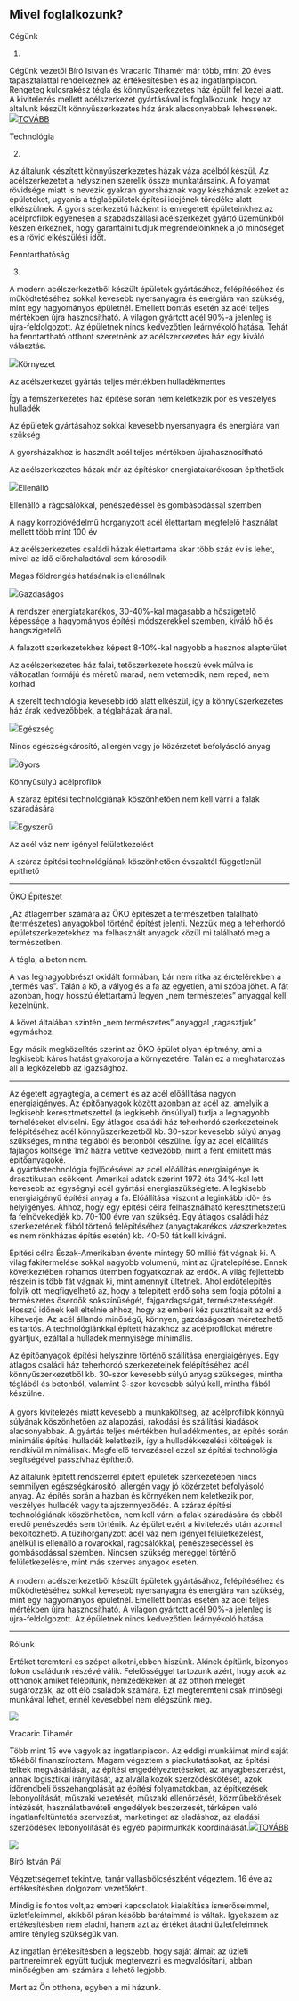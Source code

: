 ## Mivel foglalkozunk?

Cégünk

01.

Cégünk vezetői Bíró István és Vracaric Tihamér már több, mint 20 éves tapasztalattal rendelkeznek az értékesítésben és az ingatlanpiacon. Rengeteg kulcsrakész tégla és könnyűszerkezetes ház épült fel kezei alatt. A kivitelezés mellett acélszerkezet gyártásával is foglalkozunk, hogy az általunk készült könnyűszerkezetes ház árak alacsonyabbak lehessenek.  
[![](http://y2oelements.com/makeup/images/icon-plus-brown.png)TOVÁBB](http://y2oelements.com/#)

Technológia

02.

Az általunk készített könnyűszerkezetes házak váza acélból készül. Az acélszerkezetet a helyszínen szerelik össze munkatársaink. A folyamat rövidsége miatt is nevezik gyakran gyorsháznak vagy készháznak ezeket az épületeket, ugyanis a téglaépületek építési idejének töredéke alatt elkészülnek. A gyors szerkezetű házként is emlegetett épületeinkhez az acélprofilok egyenesen a szabadszállási acélszerkezet gyártó üzemünkből készen érkeznek, hogy garantálni tudjuk megrendelőinknek a jó minőséget és a rövid elkészülési időt.

Fenntarthatóság

03.

A modern acélszerkezetből készült épületek gyártásához, felépítéséhez és működtetéséhez sokkal kevesebb nyersanyagra és energiára van szükség, mint egy hagyományos épületnél. Emellett bontás esetén az acél teljes mértékben újra hasznosítható. A világon gyártott acél 90%-a jelenleg is újra-feldolgozott. Az épületnek nincs kedvezőtlen leárnyékoló hatása. Tehát ha fenntartható otthont szeretnénk az acélszerkezetes ház egy kiváló választás.

![](http://y2oelements.com/makeup/images/icon-tree.png)Környezet

Az acélszerkezet gyártás teljes mértékben hulladékmentes  
  
Így a fémszerkezetes ház építése során nem keletkezik por és veszélyes hulladék  
  
Az épületek gyártásához sokkal kevesebb nyersanyagra és energiára van szükség  
  
A gyorsházakhoz is használt acél teljes mértékben újrahasznosítható  
  
Az acélszerkezetes házak már az építéskor energiatakarékosan építhetőek

![](http://y2oelements.com/makeup/images/icon-shield.png)Ellenálló

Ellenálló a rágcsálókkal, penészedéssel és gombásodással szemben  
  
A nagy korrozióvédelmű horganyzott acél élettartam megfelelő használat mellett több mint 100 év  
  
Az acélszerkezetes családi házak élettartama akár több száz év is lehet, mivel az idő előrehaladtával sem károsodik  
  
Magas földrengés hatásának is ellenállnak

![](http://y2oelements.com/makeup/images/icon-money.png)Gazdaságos

A rendszer energiatakarékos, 30-40%-kal magasabb a hőszigetelő képessége a hagyományos építési módszerekkel szemben, kiváló hő és hangszigetelő  
  
A falazott szerkezetekhez képest 8-10%-kal nagyobb a hasznos alapterület  
  
Az acélszerkezetes ház falai, tetőszerkezete hosszú évek múlva is változatlan formájú és méretű marad, nem vetemedik, nem reped, nem korhad  
  
A szerelt technológia kevesebb idő alatt elkészül, így a könnyűszerkezetes ház árak kedvezőbbek, a téglaházak árainál.

![](http://y2oelements.com/makeup/images/icon-health.png)Egészség

Nincs egészségkárosító, allergén vagy jó közérzetet befolyásoló anyag

![](http://y2oelements.com/makeup/images/icon-fast.png)Gyors

Könnyűsúlyú acélprofilok  
  
A száraz építési technológiának köszönhetően nem kell várni a falak száradására

![](http://y2oelements.com/makeup/images/icon-simple.png)Egyszerű

Az acél váz nem igényel felületkezelést  
  
A száraz építési technológiának köszönhetően évszaktól függetlenül építhető

---

ÖKO Építészet

„Az átlagember számára az ÖKO építészet a természetben található (természetes) anyagokból történő építést jelenti. Nézzük meg a teherhordó épületszerkezetekhez ma felhasznált anyagok közül mi található meg a természetben.  
  
A tégla, a beton nem.  
  
A vas legnagyobbrészt oxidált formában, bár nem ritka az érctelérekben a „termés vas”. Talán a kő, a vályog és a fa az egyetlen, ami szóba jöhet. A fát azonban, hogy hosszú élettartamú legyen „nem természetes” anyaggal kell kezelnünk.  
  
A követ általában szintén „nem természetes” anyaggal „ragasztjuk” egymáshoz.  
  
Egy másik megközelítés szerint az ÖKO épület olyan építmény, ami a legkisebb káros hatást gyakorolja a környezetére. Talán ez a meghatározás áll a legközelebb az igazsághoz.

---


<p>
Az égetett agyagtégla, a cement és az acél előállítása nagyon energiaigényes. Az építőanyagok között azonban az acél az, amelyik a legkisebb keresztmetszettel (a legkisebb önsúllyal) tudja a legnagyobb terheléseket elviselni. Egy átlagos családi ház teherhordó szerkezeteinek felépítéséhez acél könnyűszerkezetből kb. 30-szor kevesebb súlyú anyag szükséges, mintha téglából és betonból készülne. Így az acél előállítás fajlagos költsége 1m2 házra vetítve kedvezőbb, mint a fent említett más építőanyagoké.
<br>
A gyártástechnológia fejlődésével az acél előállítás energiaigénye is drasztikusan csökkent. Amerikai adatok szerint 1972 óta 34%-kal lett kevesebb az egységnyi acél gyártási energiaszükséglete. A legkisebb energiaigényű építési anyag a fa. Előállítása viszont a leginkább idő- és helyigényes. Ahhoz, hogy egy építési célra felhasználható keresztmetszetű fa felnövekedjék kb. 70-100 évre van szükség. Egy átlagos családi ház szerkezetének fából történő felépítéséhez (anyagtakarékos vázszerkezetes és nem rönkházas építés esetén) kb. 40-50 fát kell kivágni.
</p>

<p>
Építési célra Észak-Amerikában évente mintegy 50 millió fát vágnak ki. A világ fakitermelése sokkal nagyobb volumenű, mint az újratelepítése. Ennek következtében rohamos ütemben fogyatkoznak az erdők. A világ fejlettebb részein is több fát vágnak ki, mint amennyit ültetnek. Ahol erdőtelepítés folyik ott megfigyelhető az, hogy a telepített erdő soha sem fogja pótolni a természetes őserdők sokszínűségét, fajgazdagságát, természetességét. Hosszú időnek kell eltelnie ahhoz, hogy az emberi kéz pusztításait az erdő kiheverje. Az acél állandó minőségű, könnyen, gazdaságosan méretezhető és tartós. A technológiánkkal épített házakhoz az acélprofilokat méretre gyártjuk, ezáltal a hulladék mennyisége minimális.
</p>

<p>
Az építőanyagok építési helyszínre történő szállítása energiaigényes. Egy átlagos családi ház teherhordó szerkezeteinek felépítéséhez acél könnyűszerkezetből kb. 30-szor kevesebb súlyú anyag szükséges, mintha téglából és betonból, valamint 3-szor kevesebb súlyú kell, mintha fából készülne.
<br>
<br>
A gyors kivitelezés miatt kevesebb a munkaköltség, az acélprofilok könnyű súlyának köszönhetően az alapozási, rakodási és szállítási kiadások alacsonyabbak. A gyártás teljes mértékben hulladékmentes, az építés során minimális építési hulladék keletkezik, így a hulladékkezelési költségek is rendkívül minimálisak. Megfelelő tervezéssel ezzel az építési technológia segítségével passzívház építhető.
</p>

<p>
Az általunk épített rendszerrel épített épületek szerkezetében nincs semmilyen egészségkárosító, allergén vagy jó közérzetet befolyásoló anyag. Az építés során a házban és környékén nem keletkezik por, veszélyes hulladék vagy talajszennyeződés. A száraz építési technológiának köszönhetően, nem kell várni a falak száradására és ebből eredő penészedés sem történik. Az épület ezért a kivitelezés után azonnal beköltözhető. A tüzihorganyzott acél váz nem igényel felületkezelést, anélkül is ellenálló a rovarokkal, rágcsálókkal, penészesedéssel és gombásodással szemben. Nincsen szükség méreggel történő felületkezelésre, mint más szerves anyagok esetén.
<br>
<br>
A modern acélszerkezetből készült épületek gyártásához, felépítéséhez és működtetéséhez sokkal kevesebb nyersanyagra és energiára van szükség, mint egy hagyományos épületnél. Emellett bontás esetén az acél teljes mértékben újra hasznosítható. A világon gyártott acél 90%-a jelenleg is újra-feldolgozott. Az épületnek nincs kedvezőtlen leárnyékoló hatása.
</p>

---

Rólunk

Értéket teremteni és szépet alkotni,ebben hiszünk. Akinek építünk, bizonyos fokon családunk részévé válik. Felelősséggel tartozunk azért, hogy azok az otthonok amiket felépítünk, nemzedékeken át az otthon melegét sugározzák, az ott élő családok számára. Ezt megteremteni csak minőségi munkával lehet, ennél kevesebbel nem elégszünk meg.

![](http://y2oelements.com/makeup/images/vracaric-tihamer.jpg)

Vracaric Tihamér

Több mint 15 éve vagyok az ingatlanpiacon. Az eddigi munkáimat mind saját tőkéből finanszíroztam. Magam végeztem a piackutatásokat, az építési telkek megvásárlását, az építési engedélyeztetéseket, az anyagbeszerzést, annak logisztikai irányítását, az alvállalkozók szerződéskötését, azok időrendbeli összehangolását az építési folyamatokban, az építkezések lebonyolítását, műszaki vezetését, műszaki ellenőrzését, közműbekötések intézését, használatbavételi engedélyek beszerzését, térképen való ingatlanfeltüntetés szervezést, marketinget az eladáshoz, az eladási szerződések lebonyolítását és egyéb papírmunkák koordinálását.[![](http://y2oelements.com/makeup/images/icon-plus-brown.png)TOVÁBB](http://y2oelements.com/#)

![](http://y2oelements.com/makeup/images/szaszi-andras.jpg)

Bíró István Pál

Végzettségemet tekintve, tanár vallásbölcsészként végeztem. 16 éve az értékesítésben dolgozom vezetőként.  
  
Mindig is fontos volt,az emberi kapcsolatok kialakítása ismerőseimmel, üzletfeleimmel, akikből páran később barátaimmá is váltak. Igyekszem az értékesítésben nem eladni, hanem azt az értéket átadni üzletfeleimnek amire tényleg szükségük van.  
  
Az ingatlan értékesítésben a legszebb, hogy saját álmait az üzleti partnereimnek együtt tudjuk megtervezni és megvalósítani, abban minőségben ami számára a lehető legjobb.  
  
Mert az Ön otthona, egyben a mi házunk.